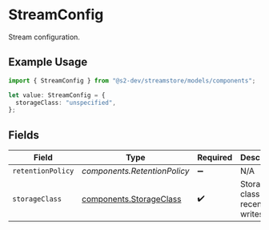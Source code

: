 # StreamConfig

Stream configuration.

## Example Usage

```typescript
import { StreamConfig } from "@s2-dev/streamstore/models/components";

let value: StreamConfig = {
  storageClass: "unspecified",
};
```

## Fields

| Field                                                              | Type                                                               | Required                                                           | Description                                                        |
| ------------------------------------------------------------------ | ------------------------------------------------------------------ | ------------------------------------------------------------------ | ------------------------------------------------------------------ |
| `retentionPolicy`                                                  | *components.RetentionPolicy*                                       | :heavy_minus_sign:                                                 | N/A                                                                |
| `storageClass`                                                     | [components.StorageClass](../../models/components/storageclass.md) | :heavy_check_mark:                                                 | Storage class for recent writes.                                   |